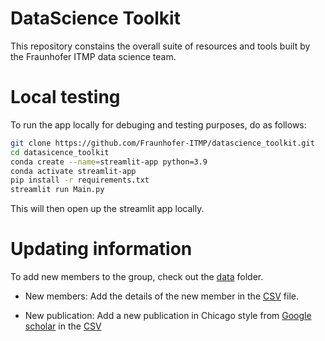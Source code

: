 # DataScience Toolkit

This repository constains the overall suite of resources and tools built by the Fraunhofer ITMP data science team.

# Local testing

To run the app locally for debuging and testing purposes, do as follows:
```bash
git clone https://github.com/Fraunhofer-ITMP/datascience_toolkit.git
cd datasicence_toolkit
conda create --name=streamlit-app python=3.9
conda activate streamlit-app
pip install -r requirements.txt
streamlit run Main.py
```

This will then open up the streamlit app locally.

# Updating information

To add new members to the group, check out the [data](https://github.com/Fraunhofer-ITMP/datascience_toolkit/tree/main/data) folder. 

* New members: Add the details of the new member in the [CSV](https://github.com/Fraunhofer-ITMP/datascience_toolkit/blob/main/data/members.csv) file.

* New publication: Add a new publication in Chicago style from [Google scholar](https://scholar.google.com/) in the [CSV](https://github.com/Fraunhofer-ITMP/datascience_toolkit/blob/main/data/publications.tsv)

